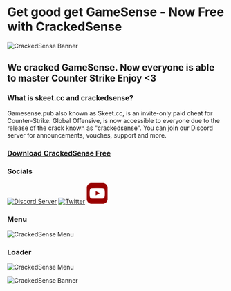 # Get good get GameSense - Now Free with CrackedSense
![CrackedSense Banner](https://crackedsense.xyz/WideBanner.png)
## We cracked GameSense. Now everyone is able to master Counter Strike Enjoy <3
### What is skeet.cc and crackedsense?

Gamesense.pub also known as Skeet.cc, is an invite-only paid cheat for Counter-Strike: Global Offensive, is now accessible to everyone due to the release of the crack known as "crackedsense". You can join our Discord server for announcements, vouches, support and more.

### **[Download CrackedSense Free](https://crackedsense.xyz)**

### Socials

[![Discord Server](https://skillicons.dev/icons?i=discord)](https://discord.gg/crackedsense)
[![Twitter](https://skillicons.dev/icons?i=twitter)](https://twitter.com/crackedsensexyz)
[![Youtube](https://github.com/crackedsense/crackedsense/raw/main/.github/youtube48x48.png)](https://www.youtube.com/@crackedsense)


### Menu
![CrackedSense Menu](https://crackedsense.xyz/crackedsensemenu.png)

### Loader
![CrackedSense Menu](https://crackedsense.xyz/Loader.png)

![CrackedSense Banner](https://crackedsense.xyz/WideBanner.png)
 
 
